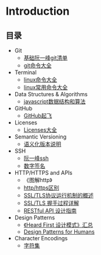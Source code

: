 # Introduction
## 目录
* Git  
  * [基础阮一峰git清单](https://www.ruanyifeng.com/blog/2015/12/git-cheat-sheet.html)  
  * [git命令大全](https://git-scm.com/docs)
* Terminal  
  * [linux命令大全](https://man.linuxde.net/)
  * [linux常用命令大全](https://www.runoob.com/w3cnote/linux-common-command-2.html)
* Data Structures & Algorithms
  * [javascript数据结构和算法](https://github.com/trekhleb/javascript-algorithms)
* GitHub
  * [GitHub起飞](https://github.com/AntBranch/awesome-github)
* Licenses  
  * [Licenses大全](https://choosealicense.com/licenses/)
* Semantic Versioning
  * [语义化版本说明](https://semver.org/lang/zh-CN/)
* SSH  
  * [阮一峰ssh](https://www.ruanyifeng.com/blog/2011/12/ssh_remote_login.html)
  * [数字签名](http://www.ruanyifeng.com/blog/2011/08/what_is_a_digital_signature.html)
* HTTP/HTTPS and APIs 
  * 《图解http》
  * [http/https区别](https://juejin.im/entry/58d7635e5c497d0057fae036)
  * [SSL/TLS协议运行机制的概述](https://www.ruanyifeng.com/blog/2014/02/ssl_tls.html)
  * [SSL/TLS 握手过程详解](https://juejin.im/post/584b76d3a22b9d0058d5036f)
  * [RESTful API 设计指南](http://www.ruanyifeng.com/blog/2014/05/restful_api.html)
* Design Patterns
  * [《Heard First 设计模式》汇总](https://github.com/WebPudge/design_patterns)
  * [Design Patterns for Humans](https://roadmap.sh/guides/design-patterns-for-humans)
* Character Encodings
  * [字符集](http://www.ruanyifeng.com/blog/2007/10/ascii_unicode_and_utf-8.html)